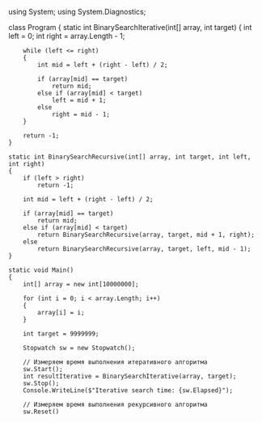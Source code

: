 using System;
using System.Diagnostics;

class Program
{
    static int BinarySearchIterative(int[] array, int target)
    {
        int left = 0;
        int right = array.Length - 1;

        while (left <= right)
        {
            int mid = left + (right - left) / 2;

            if (array[mid] == target)
                return mid;
            else if (array[mid] < target)
                left = mid + 1;
            else
                right = mid - 1;
        }

        return -1;
    }

    static int BinarySearchRecursive(int[] array, int target, int left, int right)
    {
        if (left > right)
            return -1;

        int mid = left + (right - left) / 2;

        if (array[mid] == target)
            return mid;
        else if (array[mid] < target)
            return BinarySearchRecursive(array, target, mid + 1, right);
        else
            return BinarySearchRecursive(array, target, left, mid - 1);
    }

    static void Main()
    {
        int[] array = new int[10000000];

        for (int i = 0; i < array.Length; i++)
        {
            array[i] = i;
        }

        int target = 9999999;

        Stopwatch sw = new Stopwatch();

        // Измеряем время выполнения итеративного алгоритма
        sw.Start();
        int resultIterative = BinarySearchIterative(array, target);
        sw.Stop();
        Console.WriteLine($"Iterative search time: {sw.Elapsed}");

        // Измеряем время выполнения рекурсивного алгоритма
        sw.Reset()
